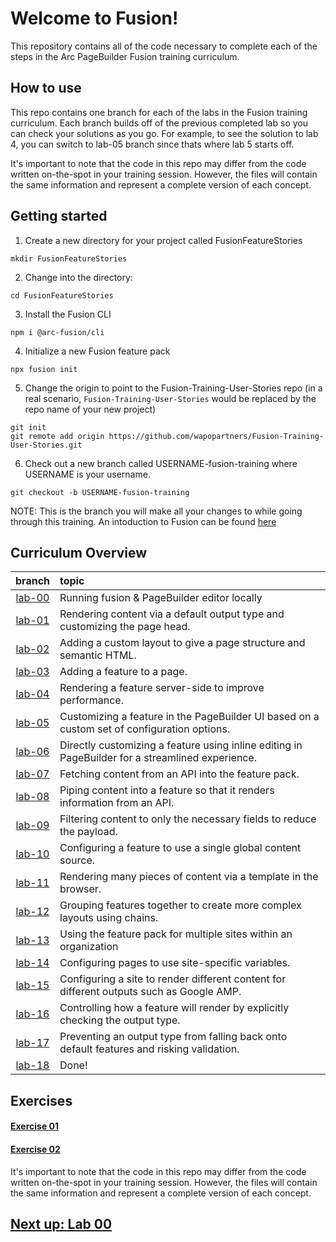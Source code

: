 # Welcome to Fusion!

This repository contains all of the code necessary to complete each of the steps in the Arc PageBuilder Fusion training curriculum.

## How to use

This repo contains one branch for each of the labs in the Fusion training curriculum. Each branch builds off of the previous completed lab so you can check your solutions as you go. For example, to see the solution to lab 4, you can switch to lab-05 branch since thats where lab 5 starts off.

It's important to note that the code in this repo may differ from the code written on-the-spot in your training session. However, the files will contain the same information and represent a complete version of each concept.

## Getting started

1. Create a new directory for your project called FusionFeatureStories
```
mkdir FusionFeatureStories
```

2. Change into the directory:
```
cd FusionFeatureStories
```

3. Install the Fusion CLI
```
npm i @arc-fusion/cli
```

4. Initialize a new Fusion feature pack
```
npx fusion init
```

5. Change the origin to point to the Fusion-Training-User-Stories repo (in a real scenario, `Fusion-Training-User-Stories` would be replaced by the repo name of your new project)
```
git init
git remote add origin https://github.com/wapopartners/Fusion-Training-User-Stories.git
```

6. Check out a new branch called USERNAME-fusion-training where USERNAME is your username. 
```
git checkout -b USERNAME-fusion-training
```

NOTE: This is the branch you will make all your changes to while going through this training. An intoduction to Fusion can be found [here](https://redirector.arcpublishing.com/alc/arc-products/pagebuilder/fusion/documentation/recipes/intro.md?version=2.6)


## Curriculum Overview 

| branch   | topic       | 
| :------: | :---------- |
| [lab-00](https://github.com/wapopartners/Fusion-Training-User-Stories/tree/lab-00) | Running fusion & PageBuilder editor locally |
| [lab-01](https://github.com/wapopartners/Fusion-Training-User-Stories/tree/lab-01) | Rendering content via a default output type and customizing the page head. |
| [lab-02](https://github.com/wapopartners/Fusion-Training-User-Stories/tree/lab-02) | Adding a custom layout to give a page structure and semantic HTML. |
| [lab-03](https://github.com/wapopartners/Fusion-Training-User-Stories/tree/lab-03) | Adding a feature to a page. |
| [lab-04](https://github.com/wapopartners/Fusion-Training-User-Stories/tree/lab-04) | Rendering a feature server-side to improve performance. |
| [lab-05](https://github.com/wapopartners/Fusion-Training-User-Stories/tree/lab-05) | Customizing a feature in the PageBuilder UI based on a custom set of configuration options. |
| [lab-06](https://github.com/wapopartners/Fusion-Training-User-Stories/tree/lab-06) | Directly customizing a feature using inline editing in PageBuilder for a streamlined experience. |
| [lab-07](https://github.com/wapopartners/Fusion-Training-User-Stories/tree/lab-07) | Fetching content from an API into the feature pack. |
| [lab-08](https://github.com/wapopartners/Fusion-Training-User-Stories/tree/lab-08) | Piping content into a feature so that it renders information from an API. |
| [lab-09](https://github.com/wapopartners/Fusion-Training-User-Stories/tree/lab-09) | Filtering content to only the necessary fields to reduce the payload. |
| [lab-10](https://github.com/wapopartners/Fusion-Training-User-Stories/tree/lab-10) | Configuring a feature to use a single global content source. |
| [lab-11](https://github.com/wapopartners/Fusion-Training-User-Stories/tree/lab-11) | Rendering many pieces of content via a template in the browser. |
| [lab-12](https://github.com/wapopartners/Fusion-Training-User-Stories/tree/lab-12) | Grouping features together to create more complex layouts using chains. |
| [lab-13](https://github.com/wapopartners/Fusion-Training-User-Stories/tree/lab-13) | Using the feature pack for multiple sites within an organization |
| [lab-14](https://github.com/wapopartners/Fusion-Training-User-Stories/tree/lab-14) | Configuring pages to use site-specific variables. |
| [lab-15](https://github.com/wapopartners/Fusion-Training-User-Stories/tree/lab-15) | Configuring a site to render different content for different outputs such as Google AMP. |
| [lab-16](https://github.com/wapopartners/Fusion-Training-User-Stories/tree/lab-16) | Controlling how a feature will render by explicitly checking the output type. |
| [lab-17](https://github.com/wapopartners/Fusion-Training-User-Stories/tree/lab-17) | Preventing an output type from falling back onto default features and risking validation. |
| [lab-18](https://github.com/wapopartners/Fusion-Training-User-Stories/tree/lab-18) | Done! |


## Exercises

#### [Exercise 01](https://github.com/wapopartners/Fusion-Training-User-Stories/tree/exercise-01)

#### [Exercise 02](https://github.com/wapopartners/Fusion-Training-User-Stories/tree/exercise-02)



It's important to note that the code in this repo may differ from the code written on-the-spot in your training session. However, the files will contain the same information and represent a complete version of each concept.

## [Next up: Lab 00](https://github.com/wapopartners/Fusion-Training-User-Stories/tree/lab-00)